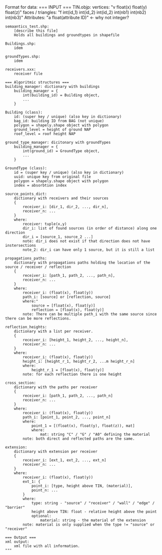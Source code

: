 Format for data:
    === INPUT ===
    TIN.objp:
        vertices:
        "v float(x) float(y) float(z)"
        faces / triangles:
        "f int(id_1) int(id_2) int(id_2) int(nb1) int(nb2) int(nb3)"
        Attributes:
        "a float(attribute ID)" <- why not integer?
    
    semaantics_test.shp:
        [describe this file]
        Holds all buildings and groundtypes in shapefile
    
    Buildings.shp:
        idem

    groundTypes.shp:
        idem
    
    receivers.xxx:
        receiver file
    
    === Algoritmic structures ===
    building_manager: dictionary with buildings
        building_manager = {
            int(building_id) = Building object,
            ...
        }
    
    Building (class):
        id: (super key / unique) (also key in dictionary)
        bag_id: building ID from BAG (not unique)
        polygon = shapely.shape object with polygon
        ground_level = height of ground NAP
        roof_level = roof height NAP
    
    ground_type_manager: dicitonary with groundTypes
        building_manager = {
            int(ground_id) = GroundType object,
            ...
        }

    GroundType (class):
        id = (super key / unique) (also key in dictionary)
        uuid: unique key from original file
        polygon = shapely.shape object with polygon
        index = absorbtion index 

    source_points_dict:
        dictionary with receivers and their sources
        {
            receiver_i: [dir_1, dir_2, ..., dir_n],
            receiver_n: ...
        }
        where:
            receiver: tuple(x,y)
            dir_i: list of found sources (in order of distance) along one direction
            dir_i = [source_1, source_2 ...]
            note: dir_i does not exist if that direction does not have instersections
            note_2: dir_i can have only 1 source, but it is still a list
        
    propagations_paths:
        dictionary with propagations paths holding the location of the source / receiver / reflection
        {
            receiver_i: [path_1, path_2, ..., path_n],
            receiver_n: ...
        }
        where:
            receiver_i: (float(x), float(y))
            path_i: [source] or [reflection, source]
            where:"
                source = [float(x), float(y)]
                reflection = [float(x), float(y)]
            note: There can be multiple path_i with the same source since there can be more reflections. 
    
    reflection_heights:
        dictionary with a list per receiver.
        {
            receiver_i: [height_1, height_2, ..., height_n],
            receiver_n: ...
        }
        where:
            receiver_i: (float(x), float(y))
            height_i: [height_r_1, height_r_2, ...m height_r_n]
            where:
                height_r_1 = [float(x), float(y)]
            note: for each reflection there is one height

    cross_section:
        dictionary with the paths per receiver
        {
            receiver_i: [path_1, path_2, ..., path_n]
            receiver_n: ...
        }
        where: 
            receiver_i: (float(x), float(y))
            path_i: [point_1, point_2, ..., point_n]
            where:
                point_1 = [(float(x), float(y), float(z)), mat]
                where:
                    mat: string "C" / "G" / "A0" defining the material
            note: both direct and reflected paths are the same.
    
    extension:
        dictionary with extension per receiver
        {
            receiver_i: [ext_1, ext_2, ..., ext_n]
            receiver_n: ...
        }
        where:
            receiver_i: (float(x), float(y))
            ext_1: {
                point_i: [type, height above TIN, (material)],
                point_n: ...
            }
            where:
                type: string - "source" / "receiver" / "wall" / "edge" / "barrier"
                height above TIN: float - relative height above the point
                optional:
                    material: string - the material of the extension
            note: material is only supplied when the type != "source" or "receiver"     
    
    === Output ===
    xml output:
        xml file with all information.
    """